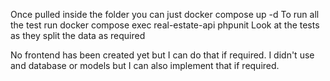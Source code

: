 Once pulled inside the folder you can just docker compose up -d
To run all the test run docker compose exec real-estate-api phpunit
Look at the tests as they split the data as required

No frontend has been created yet but I can do that if required.
I didn't use and database or models but I can also implement that if required.
